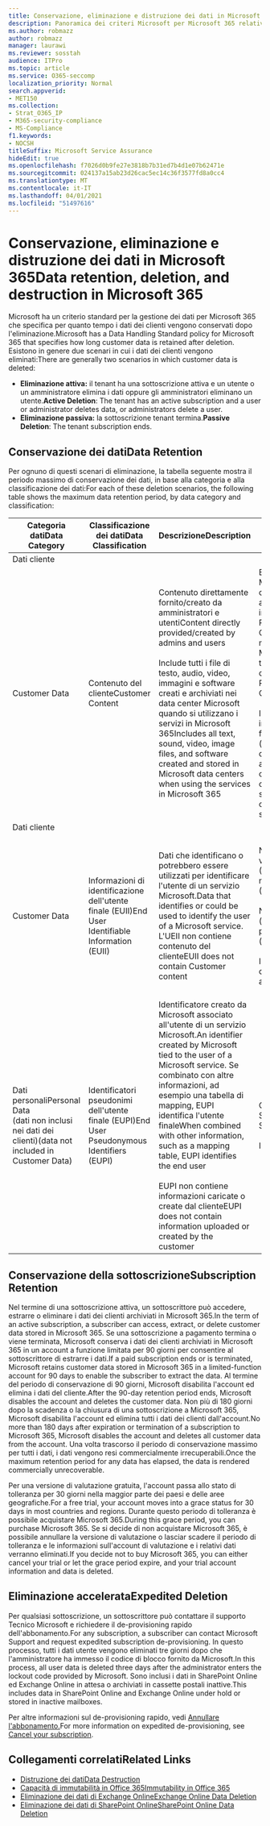 ```yaml
---
title: Conservazione, eliminazione e distruzione dei dati in Microsoft 365
description: Panoramica dei criteri Microsoft per Microsoft 365 relativi alla conservazione, all'eliminazione e alla distruzione dei dati.
ms.author: robmazz
author: robmazz
manager: laurawi
ms.reviewer: sosstah
audience: ITPro
ms.topic: article
ms.service: O365-seccomp
localization_priority: Normal
search.appverid:
- MET150
ms.collection:
- Strat_O365_IP
- M365-security-compliance
- MS-Compliance
f1.keywords:
- NOCSH
titleSuffix: Microsoft Service Assurance
hideEdit: true
ms.openlocfilehash: f7026d0b9fe27e3818b7b31ed7b4d1e07b62471e
ms.sourcegitcommit: 024137a15ab23d26cac5ec14c36f3577fd8a0cc4
ms.translationtype: MT
ms.contentlocale: it-IT
ms.lasthandoff: 04/01/2021
ms.locfileid: "51497616"
---
```

# <a name="data-retention-deletion-and-destruction-in-microsoft-365"></a><span data-ttu-id="c149b-103">Conservazione, eliminazione e distruzione dei dati in Microsoft 365</span><span class="sxs-lookup"><span data-stu-id="c149b-103">Data retention, deletion, and destruction in Microsoft 365</span></span>

<span data-ttu-id="c149b-104">Microsoft ha un criterio standard per la gestione dei dati per Microsoft 365 che specifica per quanto tempo i dati dei clienti vengono conservati dopo l'eliminazione.</span><span class="sxs-lookup"><span data-stu-id="c149b-104">Microsoft has a Data Handling Standard policy for Microsoft 365 that specifies how long customer data is retained after deletion.</span></span> <span data-ttu-id="c149b-105">Esistono in genere due scenari in cui i dati dei clienti vengono eliminati:</span><span class="sxs-lookup"><span data-stu-id="c149b-105">There are generally two scenarios in which customer data is deleted:</span></span>

- <span data-ttu-id="c149b-106">**Eliminazione attiva:** il tenant ha una sottoscrizione attiva e un utente o un amministratore elimina i dati oppure gli amministratori eliminano un utente.</span><span class="sxs-lookup"><span data-stu-id="c149b-106">**Active Deletion**: The tenant has an active subscription and a user or administrator deletes data, or administrators delete a user.</span></span>
- <span data-ttu-id="c149b-107">**Eliminazione passiva:** la sottoscrizione tenant termina.</span><span class="sxs-lookup"><span data-stu-id="c149b-107">**Passive Deletion**: The tenant subscription ends.</span></span>

## <a name="data-retention"></a><span data-ttu-id="c149b-108">Conservazione dei dati</span><span class="sxs-lookup"><span data-stu-id="c149b-108">Data Retention</span></span>

<span data-ttu-id="c149b-109">Per ognuno di questi scenari di eliminazione, la tabella seguente mostra il periodo massimo di conservazione dei dati, in base alla categoria e alla classificazione dei dati:</span><span class="sxs-lookup"><span data-stu-id="c149b-109">For each of these deletion scenarios, the following table shows the maximum data retention period, by data category and classification:</span></span>

| <span data-ttu-id="c149b-110">Categoria dati</span><span class="sxs-lookup"><span data-stu-id="c149b-110">Data Category</span></span> | <span data-ttu-id="c149b-111">Classificazione dei dati</span><span class="sxs-lookup"><span data-stu-id="c149b-111">Data Classification</span></span> | <span data-ttu-id="c149b-112">Descrizione</span><span class="sxs-lookup"><span data-stu-id="c149b-112">Description</span></span> | <span data-ttu-id="c149b-113">Esempi</span><span class="sxs-lookup"><span data-stu-id="c149b-113">Examples</span></span> | <span data-ttu-id="c149b-114">Periodo di conservazione</span><span class="sxs-lookup"><span data-stu-id="c149b-114">Retention Period</span></span> |
|-----------------|-----------------|-----------------|----------------------------------|-------------------------------|
| <span data-ttu-id="c149b-115">Dati cliente
</span><span class="sxs-lookup"><span data-stu-id="c149b-115">Customer Data</span></span> | <span data-ttu-id="c149b-116">Contenuto del cliente</span><span class="sxs-lookup"><span data-stu-id="c149b-116">Customer Content</span></span>| <span data-ttu-id="c149b-117">Contenuto direttamente fornito/creato da amministratori e utenti</span><span class="sxs-lookup"><span data-stu-id="c149b-117">Content directly provided/created by admins and users</span></span> <br><br> <span data-ttu-id="c149b-118">Include tutti i file di testo, audio, video, immagini e software creati e archiviati nei data center Microsoft quando si utilizzano i servizi in Microsoft 365</span><span class="sxs-lookup"><span data-stu-id="c149b-118">Includes all text, sound, video, image files, and software created and stored in Microsoft data centers when using the services in Microsoft 365</span></span> | <span data-ttu-id="c149b-119">Esempi delle applicazioni di Microsoft 365 utilizzate più di frequente che consentono agli utenti di creare dati includono Word, Excel, PowerPoint, Outlook e OneNote</span><span class="sxs-lookup"><span data-stu-id="c149b-119">Examples of the most commonly used Microsoft 365 applications that allow users to author data include Word, Excel, PowerPoint, Outlook, and OneNote</span></span> <br><br> <span data-ttu-id="c149b-120">Il contenuto del cliente include anche segreti forniti/di proprietà del cliente (password, certificati, chiavi di crittografia, chiavi di archiviazione)</span><span class="sxs-lookup"><span data-stu-id="c149b-120">Customer content also includes customer-owned/provided secrets (passwords, certificates, encryption keys, storage keys)</span></span> | <span data-ttu-id="c149b-121">**Scenario di eliminazione attiva:** al massimo 30 giorni</span><span class="sxs-lookup"><span data-stu-id="c149b-121">**Active Deletion Scenario:** at most 30 days</span></span> <br><br> <span data-ttu-id="c149b-122">**Scenario di eliminazione passiva:** al massimo 180 giorni</span><span class="sxs-lookup"><span data-stu-id="c149b-122">**Passive Deletion Scenario:** at most 180 days</span></span> |
| <span data-ttu-id="c149b-123">Dati cliente
</span><span class="sxs-lookup"><span data-stu-id="c149b-123">Customer Data</span></span> | <span data-ttu-id="c149b-124">Informazioni di identificazione dell'utente finale (EUII)</span><span class="sxs-lookup"><span data-stu-id="c149b-124">End User Identifiable Information (EUII)</span></span> | <span data-ttu-id="c149b-125">Dati che identificano o potrebbero essere utilizzati per identificare l'utente di un servizio Microsoft.</span><span class="sxs-lookup"><span data-stu-id="c149b-125">Data that identifies or could be used to identify the user of a Microsoft service.</span></span> <span data-ttu-id="c149b-126">L'UEII non contiene contenuto del cliente</span><span class="sxs-lookup"><span data-stu-id="c149b-126">EUII does not contain Customer content</span></span> | <span data-ttu-id="c149b-127">Nome utente o nome visualizzato (DOMINIO\NomeUtente)</span><span class="sxs-lookup"><span data-stu-id="c149b-127">User name or display name (DOMAIN\UserName)</span></span> <br><br> <span data-ttu-id="c149b-128">Nome entità utente (name@domain)</span><span class="sxs-lookup"><span data-stu-id="c149b-128">User principal name (name@domain)</span></span> <br><br>  <span data-ttu-id="c149b-129">Indirizzi IP specifici dell'utente</span><span class="sxs-lookup"><span data-stu-id="c149b-129">User-specific IP addresses</span></span> | <span data-ttu-id="c149b-130">**Scenario di eliminazione attiva:** al massimo 180 giorni (solo un'azione di amministratore tenant)</span><span class="sxs-lookup"><span data-stu-id="c149b-130">**Active Deletion Scenario:** at most 180 days (only a tenant administrator action)</span></span> <br><br> <span data-ttu-id="c149b-131">**Scenario di eliminazione passiva:** al massimo 180 giorni</span><span class="sxs-lookup"><span data-stu-id="c149b-131">**Passive Deletion Scenario:** at most 180 days</span></span> |
| <span data-ttu-id="c149b-132">Dati personali</span><span class="sxs-lookup"><span data-stu-id="c149b-132">Personal Data</span></span> <br> <span data-ttu-id="c149b-133">(dati non inclusi nei dati dei clienti)</span><span class="sxs-lookup"><span data-stu-id="c149b-133">(data not included in Customer Data)</span></span> | <span data-ttu-id="c149b-134">Identificatori pseudonimi dell'utente finale (EUPI)</span><span class="sxs-lookup"><span data-stu-id="c149b-134">End User Pseudonymous Identifiers (EUPI)</span></span> | <span data-ttu-id="c149b-135">Identificatore creato da Microsoft associato all'utente di un servizio Microsoft.</span><span class="sxs-lookup"><span data-stu-id="c149b-135">An identifier created by Microsoft tied to the user of a Microsoft service.</span></span> <span data-ttu-id="c149b-136">Se combinato con altre informazioni, ad esempio una tabella di mapping, EUPI identifica l'utente finale</span><span class="sxs-lookup"><span data-stu-id="c149b-136">When combined with other information, such as a mapping table, EUPI identifies the end user</span></span> <br><br> <span data-ttu-id="c149b-137">EUPI non contiene informazioni caricate o create dal cliente</span><span class="sxs-lookup"><span data-stu-id="c149b-137">EUPI does not contain information uploaded or created by the customer</span></span> | <span data-ttu-id="c149b-138">GUID utente, GUID o SID</span><span class="sxs-lookup"><span data-stu-id="c149b-138">User GUIDs, PUIDs, or SIDs</span></span> <br><br> <span data-ttu-id="c149b-139">ID sessione</span><span class="sxs-lookup"><span data-stu-id="c149b-139">Session IDs</span></span> | <span data-ttu-id="c149b-140">**Scenario di eliminazione attiva:** al massimo 30 giorni</span><span class="sxs-lookup"><span data-stu-id="c149b-140">**Active Deletion Scenario:** at most 30 days</span></span> <br><br> <span data-ttu-id="c149b-141">**Scenario di eliminazione passiva:** al massimo 180 giorni</span><span class="sxs-lookup"><span data-stu-id="c149b-141">**Passive Deletion Scenario:** at most 180 days</span></span> |

## <a name="subscription-retention"></a><span data-ttu-id="c149b-142">Conservazione della sottoscrizione</span><span class="sxs-lookup"><span data-stu-id="c149b-142">Subscription Retention</span></span>

<span data-ttu-id="c149b-143">Nel termine di una sottoscrizione attiva, un sottoscrittore può accedere, estrarre o eliminare i dati dei clienti archiviati in Microsoft 365.</span><span class="sxs-lookup"><span data-stu-id="c149b-143">In the term of an active subscription, a subscriber can access, extract, or delete customer data stored in Microsoft 365.</span></span> <span data-ttu-id="c149b-144">Se una sottoscrizione a pagamento termina o viene terminata, Microsoft conserva i dati dei clienti archiviati in Microsoft 365 in un account a funzione limitata per 90 giorni per consentire al sottoscrittore di estrarre i dati.</span><span class="sxs-lookup"><span data-stu-id="c149b-144">If a paid subscription ends or is terminated, Microsoft retains customer data stored in Microsoft 365 in a limited-function account for 90 days to enable the subscriber to extract the data.</span></span> <span data-ttu-id="c149b-145">Al termine del periodo di conservazione di 90 giorni, Microsoft disabilita l'account ed elimina i dati del cliente.</span><span class="sxs-lookup"><span data-stu-id="c149b-145">After the 90-day retention period ends, Microsoft disables the account and deletes the customer data.</span></span> <span data-ttu-id="c149b-146">Non più di 180 giorni dopo la scadenza o la chiusura di una sottoscrizione a Microsoft 365, Microsoft disabilita l'account ed elimina tutti i dati dei clienti dall'account.</span><span class="sxs-lookup"><span data-stu-id="c149b-146">No more than 180 days after expiration or termination of a subscription to Microsoft 365, Microsoft disables the account and deletes all customer data from the account.</span></span> <span data-ttu-id="c149b-147">Una volta trascorso il periodo di conservazione massimo per tutti i dati, i dati vengono resi commercialmente irrecuperabili.</span><span class="sxs-lookup"><span data-stu-id="c149b-147">Once the maximum retention period for any data has elapsed, the data is rendered commercially unrecoverable.</span></span>

<span data-ttu-id="c149b-148">Per una versione di valutazione gratuita, l'account passa allo stato di tolleranza per 30 giorni nella maggior parte dei paesi e delle aree geografiche.</span><span class="sxs-lookup"><span data-stu-id="c149b-148">For a free trial, your account moves into a grace status for 30 days in most countries and regions.</span></span> <span data-ttu-id="c149b-149">Durante questo periodo di tolleranza è possibile acquistare Microsoft 365.</span><span class="sxs-lookup"><span data-stu-id="c149b-149">During this grace period, you can purchase Microsoft 365.</span></span> <span data-ttu-id="c149b-150">Se si decide di non acquistare Microsoft 365, è possibile annullare la versione di valutazione o lasciar scadere il periodo di tolleranza e le informazioni sull'account di valutazione e i relativi dati verranno eliminati.</span><span class="sxs-lookup"><span data-stu-id="c149b-150">If you decide not to buy Microsoft 365, you can either cancel your trial or let the grace period expire, and your trial account information and data is deleted.</span></span>

## <a name="expedited-deletion"></a><span data-ttu-id="c149b-151">Eliminazione accelerata</span><span class="sxs-lookup"><span data-stu-id="c149b-151">Expedited Deletion</span></span>

<span data-ttu-id="c149b-152">Per qualsiasi sottoscrizione, un sottoscrittore può contattare il supporto Tecnico Microsoft e richiedere il de-provisioning rapido dell'abbonamento.</span><span class="sxs-lookup"><span data-stu-id="c149b-152">For any subscription, a subscriber can contact Microsoft Support and request expedited subscription de-provisioning.</span></span> <span data-ttu-id="c149b-153">In questo processo, tutti i dati utente vengono eliminati tre giorni dopo che l'amministratore ha immesso il codice di blocco fornito da Microsoft.</span><span class="sxs-lookup"><span data-stu-id="c149b-153">In this process, all user data is deleted three days after the administrator enters the lockout code provided by Microsoft.</span></span> <span data-ttu-id="c149b-154">Sono inclusi i dati in SharePoint Online ed Exchange Online in attesa o archiviati in cassette postali inattive.</span><span class="sxs-lookup"><span data-stu-id="c149b-154">This includes data in SharePoint Online and Exchange Online under hold or stored in inactive mailboxes.</span></span>

<span data-ttu-id="c149b-155">Per altre informazioni sul de-provisioning rapido, vedi [Annullare l'abbonamento.](/microsoft-365/commerce/subscriptions/cancel-your-subscription)</span><span class="sxs-lookup"><span data-stu-id="c149b-155">For more information on expedited de-provisioning, see [Cancel your subscription](/microsoft-365/commerce/subscriptions/cancel-your-subscription).</span></span>

## <a name="related-links"></a><span data-ttu-id="c149b-156">Collegamenti correlati</span><span class="sxs-lookup"><span data-stu-id="c149b-156">Related Links</span></span>

- [<span data-ttu-id="c149b-157">Distruzione dei dati</span><span class="sxs-lookup"><span data-stu-id="c149b-157">Data Destruction</span></span>](assurance-data-destruction.md)
- [<span data-ttu-id="c149b-158">Capacità di immutabilità in Office 365</span><span class="sxs-lookup"><span data-stu-id="c149b-158">Immutability in Office 365</span></span>](assurance-data-immutability.md)
- [<span data-ttu-id="c149b-159">Eliminazione dei dati di Exchange Online</span><span class="sxs-lookup"><span data-stu-id="c149b-159">Exchange Online Data Deletion</span></span>](assurance-exchange-online-data-deletion.md)
- [<span data-ttu-id="c149b-160">Eliminazione dei dati di SharePoint Online</span><span class="sxs-lookup"><span data-stu-id="c149b-160">SharePoint Online Data Deletion</span></span>](assurance-sharepoint-online-data-deletion.md)
